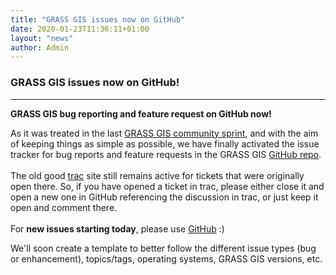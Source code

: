 ```yaml
---
title: "GRASS GIS issues now on GitHub"
date: 2020-01-23T11:36:11+01:00
layout: "news"
author: Admin
---
```


### GRASS GIS issues now on GitHub!

------------------------------------------------------------------------

**GRASS GIS bug reporting and feature request on GitHub now!**

As it was treated in the last [GRASS GIS community sprint](https://grasswiki.osgeo.org/wiki/Talk:GRASS_GIS_Community_Sprint_Prague_2019),
and with the aim of keeping things as simple as possible, we have
finally activated the issue tracker for bug reports and feature requests
in the GRASS GIS [GitHub repo](https://github.com/OSGeo/grass/issues).\
\
The old good [trac](https://trac.osgeo.org/grass/) site still remains
active for tickets that were originally open there. So, if you have
opened a ticket in trac, please either close it and open a new one in
GitHub referencing the discussion in trac, or just keep it open and
comment there.\
\
For **new issues starting today**, please use
[GitHub](https://github.com/OSGeo/grass/issues) :)

We'll soon create a template to better follow the different issue types
(bug or enhancement), topics/tags, operating systems, GRASS GIS
versions, etc.

